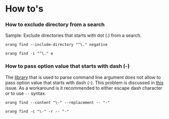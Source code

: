 ﻿---
sidebar_position: 2
sidebar_label: How to's
---

# How to's

### How to exclude directory from a search

Sample: Exclude directories that starts with dot (.) from a search.

```
orang find --include-directory "^\." negative
```
```
orang find -i "^\." e
```

### How to pass option value that starts with dash (-)

The [library](https://github.com/commandlineparser/commandline) that is used to parse command line argument does not allow to pass option value that starts with dash (-).
This problem is discussed in [this](https://github.com/commandlineparser/commandline/issues/300) issue.
As a workaround is it recommended to either escape dash character or to use `--` syntax.

```
orang find --content "\-" --replacement -- "-"
```
```
orang find -c "\-" -r -- "-"
```

